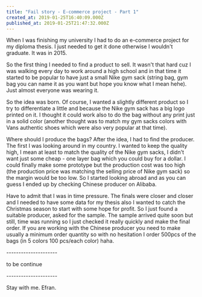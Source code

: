 ```yaml
---
title: "Fail story - E-commerce project - Part 1"
created_at: 2019-01-25T16:40:09.000Z
published_at: 2019-01-25T21:47:32.000Z
---
```

When I was finishing my university I had to do an e-commerce project for my diploma thesis. I just needed to get it done otherwise I wouldn't graduate. It was in 2015.

So the first thing I needed to find a product to sell. It wasn't that hard cuz I was walking every day to work around a high school and in that time it started to be popular to have just a small Nike gym sack (string bag, gym bag you can name it as you want but hope you know what I mean hehe). Just almost everyone was wearing it. 

So the idea was born. Of course, I wanted a slightly different product so I try to differentiate a little and because the Nike gym sack has a big logo printed on it. I thought it could work also to do the bag without any print just in a solid color (another thought was to match my gym sacks colors with Vans authentic shoes which were also very popular at that time).

Where should I produce the bags? After the idea, I had to find the producer. The first I was looking around in my country. I wanted to keep the quality high, I mean at least to match the quality of the Nike gym sacks, I didn't want just some cheap - one layer bag which you could buy for a dollar. I could finally make some prototype but the production cost was too high (the production price was matching the selling price of Nike gym sack) so the margin would be too low. So I started looking abroad and as you can guess I ended up by checking Chinese producer on Alibaba. 

Have to admit that I was in time pressure. The finals were closer and closer and I needed to have some data for my thesis also I wanted to catch the Christmas season to start with some hope for profit. So I just found a suitable producer, asked for the sample. The sample arrived quite soon but still, time was running so I just checked it really quickly and make the final order. If you are working with the Chinese producer you need to make usually a minimum order quantity so with no hesitation I order 500pcs of the bags (in 5 colors 100 pcs/each color) haha.

\---------------------  

to be continue

\---------------------

Stay with me. Efran.
